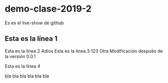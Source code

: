 # demo-clase-2019-2
Es es el live-show de github

Esta es la línea 1
------------------
Esta es la línea 2
Adios
Esta es la línea 3
123
Otra Modificación después de la versión 0.0.1

Esta es la línea 4

bla bla bla
bla bla bla

